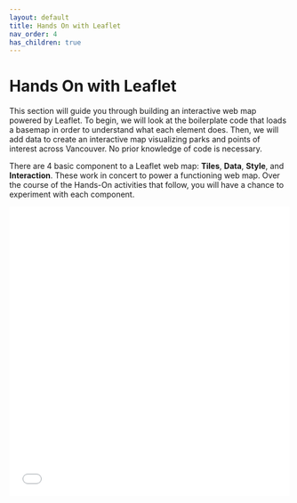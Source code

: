 ```yaml
---
layout: default
title: Hands On with Leaflet
nav_order: 4
has_children: true
---
```

# Hands On with Leaflet

This section will guide you through building an interactive web map powered by Leaflet. To begin, we will look at the boilerplate code that loads a basemap in order to understand what each element does. Then, we will add data to create an interactive map visualizing parks and points of interest across Vancouver. No prior knowledge of code is necessary.

There are 4 basic component to a Leaflet web map: **Tiles**, **Data**, **Style**, and **Interaction**. These work in concert to power a functioning web map. Over the course of the Hands-On activities that follow, you will have a chance to experiment with each component. 

<iframe src="./parks-map.html" style="width:100%; height:520px; border:none;"> </iframe>